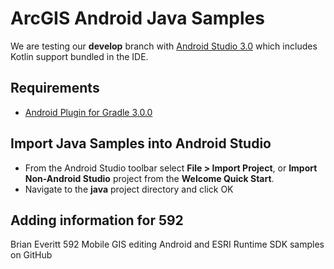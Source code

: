 # ArcGIS Android Java Samples
We are testing our **develop** branch with [Android Studio 3.0](https://developer.android.com/studio/preview/index.html) which includes Kotlin support bundled in the IDE. 

## Requirements 
- [Android Plugin for Gradle 3.0.0](https://developer.android.com/studio/build/gradle-plugin-3-0-0.html)

## Import Java Samples into Android Studio

- From the Android Studio toolbar select **File > Import Project**, or **Import Non-Android Studio** project from the **Welcome Quick Start**.
- Navigate to the **java** project directory and click OK

## Adding information for 592
Brian Everitt
592 Mobile GIS editing Android and ESRI Runtime SDK samples on GitHub
